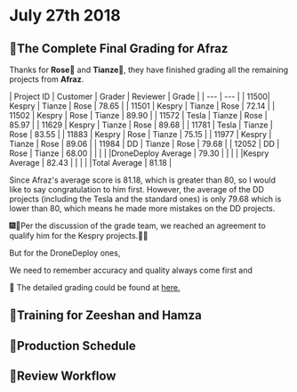 # July 27th 2018

## 💯The Complete Final Grading for Afraz

Thanks for **Rose**👩 and **Tianze**🧑, they have finished grading all the remaining projects from **Afraz**.

| Project ID | Customer | Grader | Reviewer | Grade |
| --- | --- |
| 11500| Kespry | Tianze | Rose | 78.65 |
| 11501 | Kespry | Tianze | Rose | 72.14 |
| 11502 | Kespry | Rose | Tianze | 89.90 |
| 11572 | Tesla | Tianze | Rose | 85.97 |
| 11629 | Kespry | Tianze | Rose | 89.68 |
| 11781 | Tesla | Tianze | Rose | 83.55 |
| 11883 | Kespry | Rose | Tianze | 75.15 |
| 11977 | Kespry | Tianze | Rose | 89.06 |
| 11984 | DD | Tianze | Rose | 79.68 |
| 12052 | DD | Rose | Tianze | 68.00 |
| | | |DroneDeploy Average | 79.30 |
| | | |Kespry Average | 82.43 |
| | | |Total Average | 81.18 |

Since Afraz's average score is 81.18, which is greater than 80, so I would like to say congratulation to him first. However, the average of the DD projects (including the Tesla and the standard ones) is only 79.68 which is lower than 80, which means he made more mistakes on the DD projects. 

🎆🎇Per the discussion of the grade team, we reached an agreement to qualify him for the Kespry projects.🎉🎊

But for the DroneDeploy ones, 

We need to remember accuracy and quality always come first and 


📑 The detailed grading could be found at [here.](https://docs.google.com/spreadsheets/d/18hYex09FSQzJUyOKFiIXiJkYAuo9PdqV6dYNS7FKaBQ/edit?usp=sharing)

## 🏫Training for Zeeshan and Hamza



## 📅Production Schedule



## 📄Review Workflow